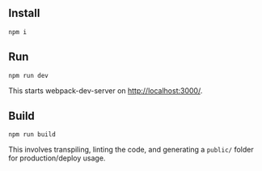 ## Install

```
npm i
```

## Run

```
npm run dev
```

This starts webpack-dev-server on [http://localhost:3000/](http://localhost:3000/).

## Build

```
npm run build
```

This involves transpiling, linting the code, and generating a `public/` folder for production/deploy usage.